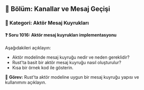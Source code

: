 ## 📘 Bölüm: Kanallar ve Mesaj Geçişi
### 🔹 Kategori: Aktör Mesaj Kuyrukları
#### ❓ Soru 1016: Aktör mesaj kuyrukları implementasyonu

Aşağıdakileri açıklayın:

- Aktör modelinde mesaj kuyruğu nedir ve neden gereklidir?
- Rust'ta basit bir aktör mesaj kuyruğu nasıl oluşturulur?
- Kısa bir örnek kod ile gösterin.

🔧 **Görev:** Rust'ta aktör modeline uygun bir mesaj kuyruğu yapısı ve kullanımını açıklayın.
